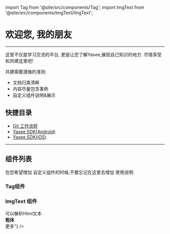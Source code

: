 import Tag from '@site/src/components/Tag';
import ImgText from '@site/src/components/ImgText/ImgText';

# 欢迎您, 我的朋友
--- 

这里不仅是学习交流的平台, 更是让您了解Yasee,展现自己知识的地方. 尽情享受和共建这里吧!

共建需要遵循的准则:
- 文档归类清晰
- 内容尽量包含事例
- 自定义组件说明&展示

## 快捷目录
- [Git 工作流程](git_process/mobile_branch.md)
- [Yasee SDK(Android)](yasee_android/intro.md)
- [Yasee SDK(iOS)](yasee_ios/menu.md)

--- 




## 组件列表
在您希望增加 自定义组件的时候,不要忘记在这里去增加 使用说明.

### Tag组件
<Tag color="orange" text="标签🏷️ " />


### ImgText 组件
<div style={{width:400,padding:20,backgroundColor:'gray'}}>
<ImgText src={"/img/favicon.ico"} text={"这里是说明</br>可以解析Html文本</br><strong>粗体</strong></br>更多"} />
</div>